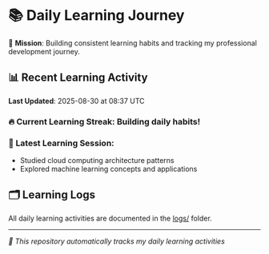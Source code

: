 # 📚 Daily Learning Journey

🎯 **Mission**: Building consistent learning habits and tracking my professional development journey.

## 📊 Recent Learning Activity

**Last Updated**: 2025-08-30 at 08:37 UTC

### 🔥 Current Learning Streak: Building daily habits!

### 📝 Latest Learning Session:
- Studied cloud computing architecture patterns
- Explored machine learning concepts and applications

## 🗂️ Learning Logs

All daily learning activities are documented in the [logs/](./logs/) folder.

---
*🤖 This repository automatically tracks my daily learning activities*
